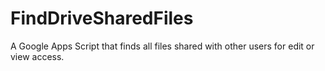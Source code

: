 # FindDriveSharedFiles

A Google Apps Script that finds all files shared with other users for edit
or view access.

